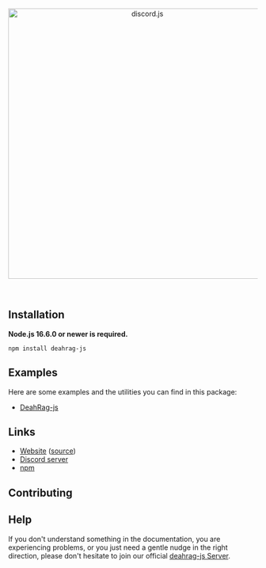 <div align="center">
	<br />
	<p>
		<a href="https://discord.js.org"><img src="https://media.discordapp.net/attachments/895003875147391007/972270754823569428/deahrag-npm-removebg-preview.png?width=554&height=254" width="546" alt="discord.js" /></a>
	</p>
	<br />
</div>

## Installation

**Node.js 16.6.0 or newer is required.**

```sh-session
npm install deahrag-js
```

## Examples

Here are some examples and the utilities you can find in this package:

- [DeahRag-js](https://www.youtube.com/channel/UC1e7aUwk4KYhKygI5DZ0bvg)

## Links

- [Website](https://deahrag.ml) ([source](https://github.com/deahrag/deahrag-js))
- [Discord server](https://discord.gg/tb67pMf2JA)
- [npm](https://www.npmjs.com/package/deahrag-js)

## Contributing

## Help

If you don't understand something in the documentation, you are experiencing problems, or you just need a gentle
nudge in the right direction, please don't hesitate to join our official [deahrag-js Server](https://discord.gg/tb67pMf2JA).
